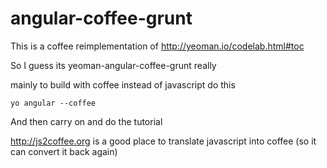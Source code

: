 angular-coffee-grunt
====================

This is a coffee reimplementation of http://yeoman.io/codelab.html#toc

So I guess its yeoman-angular-coffee-grunt really

mainly to build with coffee instead of javascript do this

```
yo angular --coffee
```

And then carry on and do the tutorial

http://js2coffee.org is a good place to translate javascript into coffee (so it can convert it back again)

